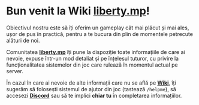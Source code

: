 # Bun venit la Wiki [**liberty.mp**](liberty.mp)! 

Obiectivul nostru este să îți oferim un gameplay cât mai plăcut și mai ales, ușor de pus în practică, pentru a te bucura din plin de momentele petrecute alături de noi.

Comunitatea [**liberty.mp**](https://liberty.mp) îți pune la dispoziție toate informațiile de care ai nevoie, expuse într-un mod detaliat și pe înțelesul tuturor, cu privire la funcționalitatea sistemelor din joc care rulează în momentul actual pe server. 

În cazul în care ai nevoie de alte informații care nu se află pe [**Wiki**](https://wiki.liberty.mp), îți sugerăm să folosești sistemul de ajutor din joc (tastează `/helpme`), să accesezi [**Discord**](liberty.mp/discord) sau să te implici **chiar tu** în completarea informațiilor. 

